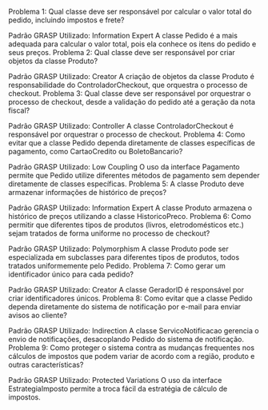 Problema 1: Qual classe deve ser responsável por calcular o valor total do pedido, incluindo impostos e frete?

Padrão GRASP Utilizado: Information Expert
A classe Pedido é a mais adequada para calcular o valor total, pois ela conhece os itens do pedido e seus preços.
Problema 2: Qual classe deve ser responsável por criar objetos da classe Produto?

Padrão GRASP Utilizado: Creator
A criação de objetos da classe Produto é responsabilidade do ControladorCheckout, que orquestra o processo de checkout.
Problema 3: Qual classe deve ser responsável por orquestrar o processo de checkout, desde a validação do pedido até a geração da nota fiscal?

Padrão GRASP Utilizado: Controller
A classe ControladorCheckout é responsável por orquestrar o processo de checkout.
Problema 4: Como evitar que a classe Pedido dependa diretamente de classes específicas de pagamento, como CartaoCredito ou BoletoBancario?

Padrão GRASP Utilizado: Low Coupling
O uso da interface Pagamento permite que Pedido utilize diferentes métodos de pagamento sem depender diretamente de classes específicas.
Problema 5: A classe Produto deve armazenar informações de histórico de preços?

Padrão GRASP Utilizado: Information Expert
A classe Produto armazena o histórico de preços utilizando a classe HistoricoPreco.
Problema 6: Como permitir que diferentes tipos de produtos (livros, eletrodomésticos etc.) sejam tratados de forma uniforme no processo de checkout?

Padrão GRASP Utilizado: Polymorphism
A classe Produto pode ser especializada em subclasses para diferentes tipos de produtos, todos tratados uniformemente pelo Pedido.
Problema 7: Como gerar um identificador único para cada pedido?

Padrão GRASP Utilizado: Creator
A classe GeradorID é responsável por criar identificadores únicos.
Problema 8: Como evitar que a classe Pedido dependa diretamente do sistema de notificação por e-mail para enviar avisos ao cliente?

Padrão GRASP Utilizado: Indirection
A classe ServicoNotificacao gerencia o envio de notificações, desacoplando Pedido do sistema de notificação.
Problema 9: Como proteger o sistema contra as mudanças frequentes nos cálculos de impostos que podem variar de acordo com a região, produto e outras características?

Padrão GRASP Utilizado: Protected Variations
O uso da interface EstrategiaImposto permite a troca fácil da estratégia de cálculo de impostos.
